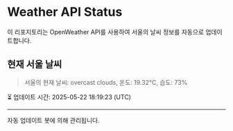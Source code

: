 
# Weather API Status

이 리포지토리는 OpenWeather API를 사용하여 서울의 날씨 정보를 자동으로 업데이트합니다.

## 현재 서울 날씨
> 서울의 현재 날씨: overcast clouds, 온도: 19.32°C, 습도: 73%

⏳ 업데이트 시간: 2025-05-22 18:19:23 (UTC)

---
자동 업데이트 봇에 의해 관리됩니다.
